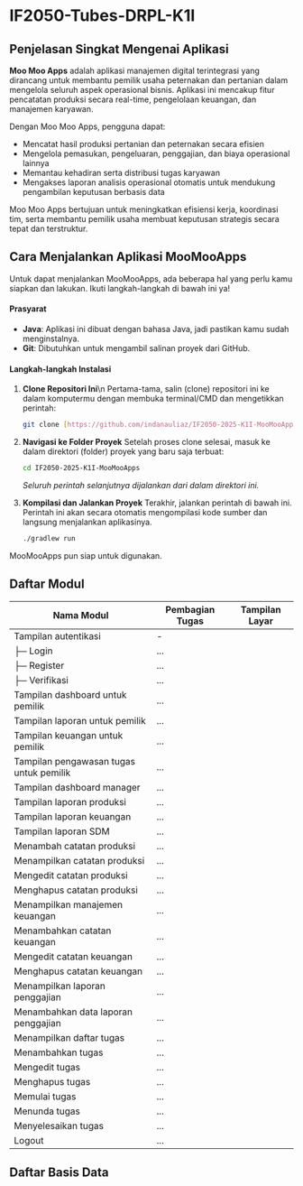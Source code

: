 # IF2050-Tubes-DRPL-K1I

## Penjelasan Singkat Mengenai Aplikasi

**Moo Moo Apps** adalah aplikasi manajemen digital terintegrasi yang dirancang untuk membantu pemilik usaha peternakan dan pertanian dalam mengelola seluruh aspek operasional bisnis. Aplikasi ini mencakup fitur pencatatan produksi secara real-time, pengelolaan keuangan, dan manajemen karyawan.

Dengan Moo Moo Apps, pengguna dapat:
- Mencatat hasil produksi pertanian dan peternakan secara efisien
- Mengelola pemasukan, pengeluaran, penggajian, dan biaya operasional lainnya
- Memantau kehadiran serta distribusi tugas karyawan
- Mengakses laporan analisis operasional otomatis untuk mendukung pengambilan keputusan berbasis data

Moo Moo Apps bertujuan untuk meningkatkan efisiensi kerja, koordinasi tim, serta membantu pemilik usaha membuat keputusan strategis secara tepat dan terstruktur.

## Cara Menjalankan Aplikasi MooMooApps
Untuk dapat menjalankan MooMooApps, ada beberapa hal yang perlu kamu siapkan dan lakukan. Ikuti langkah-langkah di bawah ini ya!
#### Prasyarat

* **Java**: Aplikasi ini dibuat dengan bahasa Java, jadi pastikan kamu sudah menginstalnya.
* **Git**: Dibutuhkan untuk mengambil salinan proyek dari GitHub.

#### Langkah-langkah Instalasi

1.  **Clone Repositori Ini**\n
    Pertama-tama, salin (clone) repositori ini ke dalam komputermu dengan membuka terminal/CMD dan mengetikkan perintah:
    ```bash
    git clone [https://github.com/indanauliaz/IF2050-2025-K1I-MooMooApps](https://github.com/indanauliaz/IF2050-2025-K1I-MooMooApps)
    ```

2.  **Navigasi ke Folder Proyek**
    Setelah proses clone selesai, masuk ke dalam direktori (folder) proyek yang baru saja terbuat:
    ```bash
    cd IF2050-2025-K1I-MooMooApps
    ```
    *Seluruh perintah selanjutnya dijalankan dari dalam direktori ini.*

3.  **Kompilasi dan Jalankan Proyek**
    Terakhir, jalankan perintah di bawah ini. Perintah ini akan secara otomatis mengompilasi kode sumber dan langsung menjalankan aplikasinya.
    ```bash
    ./gradlew run
    ```
MooMooApps pun siap untuk digunakan.

## Daftar Modul

| Nama Modul                             | Pembagian Tugas        | Tampilan Layar |
|----------------------------------------|-------------------------|----------------|
| Tampilan autentikasi                   | -                       |                |
| ├─ Login                               | ...                     |                |
| ├─ Register                            | ...                     |                |
| ├─ Verifikasi                          | ...                     |                |
| Tampilan dashboard untuk pemilik       | ...                     |                |
| Tampilan laporan untuk pemilik         | ...                     |                |
| Tampilan keuangan untuk pemilik        | ...                     |                |
| Tampilan pengawasan tugas untuk pemilik| ...                     |                |
| Tampilan dashboard manager             | ...                     |                |
| Tampilan laporan produksi              | ...                     |                |
| Tampilan laporan keuangan              | ...                     |                |
| Tampilan laporan SDM                   | ...                     |                |
| Menambah catatan produksi              | ...                     |                |
| Menampilkan catatan produksi           | ...                     |                |
| Mengedit catatan produksi              | ...                     |                |
| Menghapus catatan produksi             | ...                     |                |
| Menampilkan manajemen keuangan         | ...                     |                |
| Menambahkan catatan keuangan           | ...                     |                |
| Mengedit catatan keuangan              | ...                     |                |
| Menghapus catatan keuangan             | ...                     |                |
| Menampilkan laporan penggajian         | ...                     |                |
| Menambahkan data laporan penggajian    | ...                     |                |
| Menampilkan daftar tugas               | ...                     |                |
| Menambahkan tugas                      | ...                     |                |
| Mengedit tugas                         | ...                     |                |
| Menghapus tugas                        | ...                     |                |
| Memulai tugas                          | ...                     |                |
| Menunda tugas                          | ...                     |                |
| Menyelesaikan tugas                    | ...                     |                |
| Logout                                 | ...                     |                |


## Daftar Basis Data
